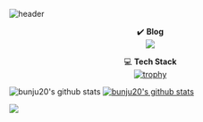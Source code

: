 ![header](https://capsule-render.vercel.app/api?type=waving&height=250&text=Hi!%20I'm%20bunju!&fontAlign=28&fontAlignY=60&color=0:0000FF,100:00FFFF&waveSpeed=0.2&fontColor=ffffff&fontSize=60)

<div align="center">

✔️ **Blog**      
<a href="https://bunju20.github.io/" target="_blank"><img src="https://img.shields.io/badge/Github Page-222222?style=flat-square&logo=githubpages&logoColor=white"/></a>

💻 **Tech Stack**   
[![trophy](https://github-profile-trophy.vercel.app/?username=bunju20&row=1&column=3)](https://github.com/ryo-ma/github-profile-trophy)
</div>



![bunju20's github stats](https://github-readme-stats.vercel.app/api?username=bunju20&show_icons=true)
[![bunju20's github stats](https://github-readme-stats.vercel.app/api/top-langs/?username=bunju20&show_icons=true&hide_border=true&title_color=004386&icon_color=004386&layout=compact)](https://github.com/bunju20)

![](https://leetcard.jacoblin.cool/ghkd4009?theme=light&font=Actor&ext=heatmap)
